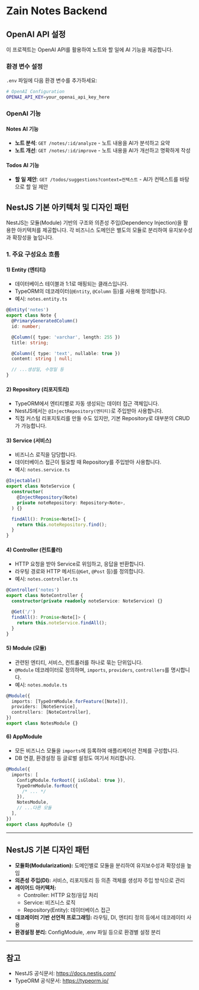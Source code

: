 # Zain Notes Backend

## OpenAI API 설정

이 프로젝트는 OpenAI API를 활용하여 노트와 할 일에 AI 기능을 제공합니다.

### 환경 변수 설정

`.env` 파일에 다음 환경 변수를 추가하세요:

```bash
# OpenAI Configuration
OPENAI_API_KEY=your_openai_api_key_here
```

### OpenAI 기능

#### Notes AI 기능

- **노트 분석**: `GET /notes/:id/analyze` - 노트 내용을 AI가 분석하고 요약
- **노트 개선**: `GET /notes/:id/improve` - 노트 내용을 AI가 개선하고 명확하게 작성

#### Todos AI 기능

- **할 일 제안**: `GET /todos/suggestions?context=컨텍스트` - AI가 컨텍스트를 바탕으로 할 일 제안

## NestJS 기본 아키텍처 및 디자인 패턴

NestJS는 모듈(Module) 기반의 구조와 의존성 주입(Dependency Injection)을 활용한 아키텍처를 제공합니다. 각 비즈니스 도메인은 별도의 모듈로 분리하여 유지보수성과 확장성을 높입니다.

### 1. 주요 구성요소 흐름

#### 1) Entity (엔티티)

- 데이터베이스 테이블과 1:1로 매핑되는 클래스입니다.
- TypeORM의 데코레이터(`@Entity`, `@Column` 등)를 사용해 정의합니다.
- 예시: `notes.entity.ts`

```ts
@Entity('notes')
export class Note {
  @PrimaryGeneratedColumn()
  id: number;

  @Column({ type: 'varchar', length: 255 })
  title: string;

  @Column({ type: 'text', nullable: true })
  content: string | null;

  // ...생성일, 수정일 등
}
```

#### 2) Repository (리포지토리)

- TypeORM에서 엔티티별로 자동 생성되는 데이터 접근 객체입니다.
- NestJS에서는 `@InjectRepository(엔티티)`로 주입받아 사용합니다.
- 직접 커스텀 리포지토리를 만들 수도 있지만, 기본 Repository로 대부분의 CRUD가 가능합니다.

#### 3) Service (서비스)

- 비즈니스 로직을 담당합니다.
- 데이터베이스 접근이 필요할 때 Repository를 주입받아 사용합니다.
- 예시: `notes.service.ts`

```ts
@Injectable()
export class NoteService {
  constructor(
    @InjectRepository(Note)
    private noteRepository: Repository<Note>,
  ) {}

  findAll(): Promise<Note[]> {
    return this.noteRepository.find();
  }
}
```

#### 4) Controller (컨트롤러)

- HTTP 요청을 받아 Service로 위임하고, 응답을 반환합니다.
- 라우팅 경로와 HTTP 메서드(`@Get`, `@Post` 등)를 정의합니다.
- 예시: `notes.controller.ts`

```ts
@Controller('notes')
export class NoteController {
  constructor(private readonly noteService: NoteService) {}

  @Get('/')
  findAll(): Promise<Note[]> {
    return this.noteService.findAll();
  }
}
```

#### 5) Module (모듈)

- 관련된 엔티티, 서비스, 컨트롤러를 하나로 묶는 단위입니다.
- `@Module` 데코레이터로 정의하며, `imports`, `providers`, `controllers`를 명시합니다.
- 예시: `notes.module.ts`

```ts
@Module({
  imports: [TypeOrmModule.forFeature([Note])],
  providers: [NoteService],
  controllers: [NoteController],
})
export class NotesModule {}
```

#### 6) AppModule

- 모든 비즈니스 모듈을 `imports`에 등록하여 애플리케이션 전체를 구성합니다.
- DB 연결, 환경설정 등 글로벌 설정도 여기서 처리합니다.

```ts
@Module({
  imports: [
    ConfigModule.forRoot({ isGlobal: true }),
    TypeOrmModule.forRoot({
      /* ... */
    }),
    NotesModule,
    // ...다른 모듈
  ],
})
export class AppModule {}
```

---

## NestJS 기본 디자인 패턴

- **모듈화(Modularization):** 도메인별로 모듈을 분리하여 유지보수성과 확장성을 높임
- **의존성 주입(DI):** 서비스, 리포지토리 등 의존 객체를 생성자 주입 방식으로 관리
- **레이어드 아키텍처:**
  - Controller: HTTP 요청/응답 처리
  - Service: 비즈니스 로직
  - Repository(Entity): 데이터베이스 접근
- **데코레이터 기반 선언적 프로그래밍:** 라우팅, DI, 엔티티 정의 등에서 데코레이터 사용
- **환경설정 분리:** ConfigModule, .env 파일 등으로 환경별 설정 분리

---

## 참고

- NestJS 공식문서: https://docs.nestjs.com/
- TypeORM 공식문서: https://typeorm.io/
